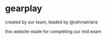 # gearplay

created by our team, leaded by @rahmatrians

this website made for completing our mid exam
